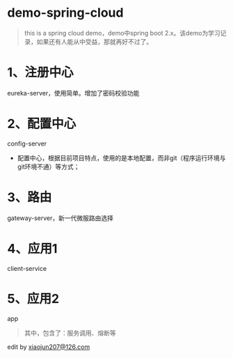 # demo-spring-cloud
>this is a spring cloud demo，demo中spring boot 2.x。该demo为学习记录，如果还有人能从中受益，那就再好不过了。


# 1、注册中心
eureka-server，使用简单。增加了密码校验功能

# 2、配置中心
config-server

* 配置中心，根据目前项目特点，使用的是本地配置，而非git（程序运行环境与git环境不通）等方式；

# 3、路由
gateway-server，新一代微服路由选择

# 4、应用1
client-service

# 5、应用2
app

>其中，包含了：服务调用、熔断等


edit by xiaojun207@126.com
